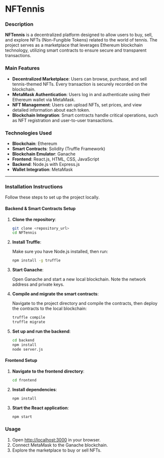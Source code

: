 # NFTennis  

### Description  

**NFTennis** is a decentralized platform designed to allow users to buy, sell, and explore NFTs (Non-Fungible Tokens) related to the world of tennis. The project serves as a marketplace that leverages Ethereum blockchain technology, utilizing smart contracts to ensure secure and transparent transactions.  

### Main Features  

- **Decentralized Marketplace**: Users can browse, purchase, and sell tennis-themed NFTs. Every transaction is securely recorded on the blockchain.  
- **MetaMask Authentication**: Users log in and authenticate using their Ethereum wallet via MetaMask.
- **NFT Management**: Users can upload NFTs, set prices, and view detailed information about each token.  
- **Blockchain Integration**: Smart contracts handle critical operations, such as NFT registration and user-to-user transactions.  

### Technologies Used  

- **Blockchain**: Ethereum  
- **Smart Contracts**: Solidity (Truffle Framework)  
- **Blockchain Emulator**: Ganache  
- **Frontend**: React.js, HTML, CSS, JavaScript  
- **Backend**: Node.js with Express.js  
- **Wallet Integration**: MetaMask  

---

### Installation Instructions  

Follow these steps to set up the project locally.  

#### Backend & Smart Contracts Setup  

1. **Clone the repository**:  
   ```bash
   git clone <repository_url>
   cd NFTennis

2. **Install Truffle**:
   
   Make sure you have Node.js installed, then run:
   ```bash
   npm install -g truffle

3. **Start Ganache**:

   Open Ganache and start a new local blockchain. Note the network address and private keys.

4. **Compile and migrate the smart contracts**:

   Navigate to the project directory and compile the contracts, then deploy the contracts to the local blockchain:
   ```bash
   truffle compile
   truffle migrate 

5. **Set up and run the backend**:
   ```bash
   cd backend
   npm install
   node server.js

#### Frontend Setup 
1. **Navigate to the frontend directory**:
   ```bash
   cd frontend
   
2. **Install dependencies**:
   ```bash
   npm install

3. **Start the React application**:
   ```bash
   npm start

### Usage  

1. Open [http://localhost:3000](http://localhost:3000) in your browser.  
2. Connect MetaMask to the Ganache blockchain.  
3. Explore the marketplace to buy or sell NFTs.  

